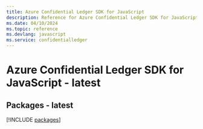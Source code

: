 ```yaml
---
title: Azure Confidential Ledger SDK for JavaScript
description: Reference for Azure Confidential Ledger SDK for JavaScript
ms.date: 04/10/2024
ms.topic: reference
ms.devlang: javascript
ms.service: confidentialledger
---
```

# Azure Confidential Ledger SDK for JavaScript - latest
## Packages - latest
[!INCLUDE [packages](confidential-ledger-index.md)]